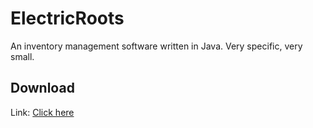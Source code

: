 # ElectricRoots
An inventory management software written in Java. Very specific, very small.

## Download
Link: [Click here](https://github.com/Plajdo/ElectricRoots/raw/master/tabulka_run.jar)
